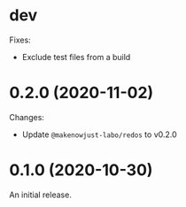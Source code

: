 # dev

Fixes:

- Exclude test files from a build

# 0.2.0 (2020-11-02)

Changes:

- Update `@makenowjust-labo/redos` to v0.2.0

# 0.1.0 (2020-10-30)

An initial release.
